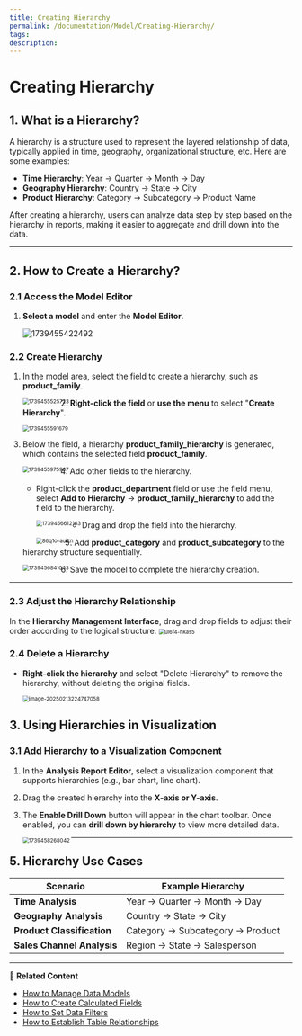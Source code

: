 ```yaml
---
title: Creating Hierarchy
permalink: /documentation/Model/Creating-Hierarchy/
tags:
description: 
---
```


# Creating Hierarchy

## **1. What is a Hierarchy?** 

A hierarchy is a structure used to represent the layered relationship of data, typically applied in time, geography, organizational structure, etc. Here are some examples: 
- **Time Hierarchy**: Year → Quarter → Month → Day 
- **Geography Hierarchy**: Country → State → City 
- **Product Hierarchy**: Category → Subcategory → Product Name 

After creating a hierarchy, users can analyze data step by step based on the hierarchy in reports, making it easier to aggregate and drill down into the data.

---

## **2. How to Create a Hierarchy?** 

### **2.1 Access the Model Editor** 
1. **Select a model** and enter the **Model Editor**. 

   ![1739455422492](./images/1739455422492-1739458420538-9.png)

### **2.2 Create Hierarchy** 

1. In the model area, select the field to create a hierarchy, such as **product_family**. 

   <img src="./images/1739455525723-1739458420539-10.png" alt="1739455525723" style="zoom:67%;"  align=left />

2. **Right-click the field** or **use the menu** to select "**Create Hierarchy**".

   <img src="./images/1739455591679-1739458420539-11.png" alt="1739455591679" style="zoom:67%;" /> 
   
3. Below the field, a hierarchy **product_family_hierarchy** is generated, which contains the selected field **product_family**.

   <img src="./images/1739455975907-1739458420539-12.png" alt="1739455975907" align=left style="zoom:67%;" />

4. Add other fields to the hierarchy.

   - Right-click the **product_department** field or use the field menu, select **Add to Hierarchy** → **product_family_hierarchy** to add the field to the hierarchy.

     <img src="./images/1739456612163-1739458420539-13.png" alt="1739456612163" style="zoom:67%;"  align=left />

   - Drag and drop the field into the hierarchy.

     <img src="./images/86q1o-auikn-1739458420539-14.gif" alt="86q1o-auikn" style="zoom:67%;" align=left />

5. Add **product_category** and **product_subcategory** to the hierarchy structure sequentially.  

   <img src="./images/1739456841043-1739458420539-15.png" alt="1739456841043" style="zoom:67%;" align=left />

6. Save the model to complete the hierarchy creation.

---

### **2.3 Adjust the Hierarchy Relationship** 
   In the **Hierarchy Management Interface**, drag and drop fields to adjust their order according to the logical structure. 
   <img src="./images/ul6f4-hkas5-1739458420541-16.gif" alt="ul6f4-hkas5" style="zoom:67%;" />

### **2.4 Delete a Hierarchy** 
- **Right-click the hierarchy** and select "Delete Hierarchy" to remove the hierarchy, without deleting the original fields. 

  <img src="./images/image-20250213224747058.png" alt="image-20250213224747058" style="zoom:67%;" /> 

## 3. Using Hierarchies in Visualization

### **3.1 Add Hierarchy to a Visualization Component** 
1. In the **Analysis Report Editor**, select a visualization component that supports hierarchies (e.g., bar chart, line chart). 

2. Drag the created hierarchy into the **X-axis or Y-axis**. 

3. The **Enable Drill Down** button will appear in the chart toolbar. Once enabled, you can **drill down by hierarchy** to view more detailed data.

   <img src="./images/1739458268042.png" alt="1739458268042" style="zoom:67%;" align=left />

---

## **5. Hierarchy Use Cases** 

| **Scenario**       | **Example Hierarchy**      |
|-------------------|-------------------------|
| **Time Analysis**  | Year → Quarter → Month → Day |
| **Geography Analysis**  | Country → State → City |
| **Product Classification**  | Category → Subcategory → Product |
| **Sales Channel Analysis**  | Region → State → Salesperson |

---

**📌 Related Content** 

- [How to Manage Data Models]() 
- [How to Create Calculated Fields]() 
- [How to Set Data Filters]() 
- [How to Establish Table Relationships]() 
